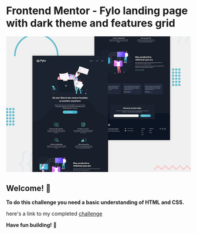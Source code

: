 # Frontend Mentor - Fylo landing page with dark theme and features grid

![Design preview for the Fylo landing page with dark theme and features grid challenge](./design/desktop-preview.jpg)

## Welcome! 👋


**To do this challenge you need a basic understanding of HTML and CSS.**

here's a link to my completed [challenge](flylo-darktheme-netlify.app)


**Have fun building!** 🚀


